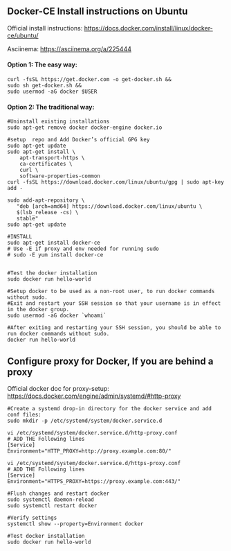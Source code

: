 
Docker-CE Install instructions on Ubuntu
------

Official install instructions: https://docs.docker.com/install/linux/docker-ce/ubuntu/

Asciinema: https://asciinema.org/a/225444

#### Option 1: The easy way:
```
curl -fsSL https://get.docker.com -o get-docker.sh &&
sudo sh get-docker.sh && 
sudo usermod -aG docker $USER
```
#### Option 2: The traditional way:
```
#Uninstall existing installations
sudo apt-get remove docker docker-engine docker.io

#setup  repo and Add Docker’s official GPG key
sudo apt-get update
sudo apt-get install \
    apt-transport-https \
    ca-certificates \
    curl \
    software-properties-common
curl -fsSL https://download.docker.com/linux/ubuntu/gpg | sudo apt-key add -   

sudo add-apt-repository \
   "deb [arch=amd64] https://download.docker.com/linux/ubuntu \
   $(lsb_release -cs) \
   stable"
sudo apt-get update

#INSTALL
sudo apt-get install docker-ce
# Use -E if proxy and env needed for running sudo 
# sudo -E yum install docker-ce


#Test the docker installation
sudo docker run hello-world

#Setup docker to be used as a non-root user, to run docker commands without sudo.
#Exit and restart your SSH session so that your username is in effect in the docker group.
sudo usermod -aG docker `whoami`

#After exiting and restarting your SSH session, you should be able to run docker commands without sudo.
docker run hello-world

```

Configure proxy for Docker, If you are behind a proxy
------
Official docker doc for proxy-setup: https://docs.docker.com/engine/admin/systemd/#http-proxy

```
#Create a systemd drop-in directory for the docker service and add conf files:
sudo mkdir -p /etc/systemd/system/docker.service.d

vi /etc/systemd/system/docker.service.d/http-proxy.conf
# ADD THE Following lines
[Service]
Environment="HTTP_PROXY=http://proxy.example.com:80/"

vi /etc/systemd/system/docker.service.d/https-proxy.conf
# ADD THE Following lines
[Service]
Environment="HTTPS_PROXY=https://proxy.example.com:443/"

#Flush changes and restart docker
sudo systemctl daemon-reload
sudo systemctl restart docker

#Verify settings
systemctl show --property=Environment docker

#Test docker installation
sudo docker run hello-world
```
